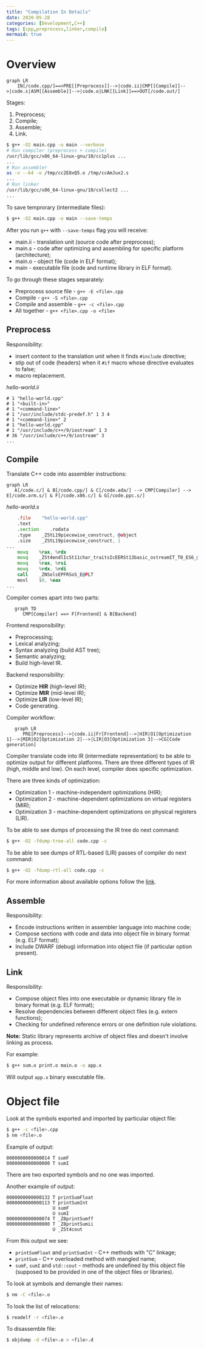 ```yaml
---
title: "Compilation In Details"
date: 2020-05-28
categories: [Development,C++]
tags: [cpp,preprocess,linker,compile]
mermaid: true
---
```


# Overview

```mermaid
graph LR
    IN[/code.cpp/]==>PRE[[Preprocess]]-->|code.ii|CMP[[Compile]]-->|code.s|ASM[[Assemble]]-->|code.o|LNK[[Link]]==>OUT[/code.out/]
```

Stages:
1. Preprocess;
2. Compile;
2. Assemble;
3. Link.

```bash
$ g++ -O2 main.cpp -o main --verbose
# Run compiler (preprocess + compile)
/usr/lib/gcc/x86_64-linux-gnu/10/cc1plus ...
...
# Run assembler
as -v --64 -o /tmp/cc2E8xQ5.o /tmp/ccAmJux2.s
...
# Run linker
/usr/lib/gcc/x86_64-linux-gnu/10/collect2 ...
...
```

To save temprorary (intermediate files):
```bash
$ g++ -O2 main.cpp -o main --save-temps
```
After you run `g++` with `--save-temps` flag you will receive:
* main.ii - translation unit (source code after preprocess);
* main.s - code after optimizing and assembling for specific platform (architecture);
* main.o - object file (code in ELF format);
* main - executable file (code and runtime library in ELF format).

To go through these stages separately:
- Preprocess source file - `g++ -E <file>.cpp`
- Compile - `g++ -S <file>.cpp`
- Compile and assemble - `g++ -c <file>.cpp`
- All together - `g++ <file>.cpp -o <file>`

## Preprocess

Responsibility:
* insert content to the translation unit when it finds `#include` directive;
* stip out of code (headers) when it `#if` macro whose directive evaluates to false;
* macro replacement.

*hello-world.ii*
```
# 1 "hello-world.cpp"
# 1 "<built-in>"
# 1 "<command-line>"
# 1 "/usr/include/stdc-predef.h" 1 3 4
# 1 "<command-line>" 2
# 1 "hello-world.cpp"
# 1 "/usr/include/c++/9/iostream" 1 3
# 36 "/usr/include/c++/9/iostream" 3
...
```

## Compile

Translate C++ code into assembler instructions:

```mermaid
graph LR
   A[/code.c/] & B[/code.cpp/] & C[/code.ada/] --> CMP[Compiler] --> E[/code.arm.s/] & F[/code.x86.c/] & G[/code.ppc.s/] 
```

*hello-world.s*
```asm
    .file    "hello-world.cpp"
    .text
    .section    .rodata
    .type    _ZStL19piecewise_construct, @object
    .size    _ZStL19piecewise_construct, 1
...
    movq    %rax, %rdx
    movq    _ZSt4endlIcSt11char_traitsIcEERSt13basic_ostreamIT_T0_ES6_@GOTPCREL(%rip), %rax
    movq    %rax, %rsi
    movq    %rdx, %rdi
    call    _ZNSolsEPFRSoS_E@PLT
    movl    $0, %eax
...
```

Compiler comes apart into two parts:
```mermaid
   graph TD
      CMP[Compiler] ==> F[Frontend] & B[Backend]
```

Frontend responsibility:
* Preprocessing;
* Lexical analyzing;
* Syntax analyzing (build AST tree);
* Semantic analyzing;
* Build high-level IR.

Backend responsibility:
* Optimize **HIR** (high-level IR);
* Optimize **MIR** (mid-level IR);
* Optimize **LIR** (low-level IR);
* Code generating.

Compiler workflow:
```mermaid
   graph LR
      PRE[Preprocess]-->|code.ii|Fr[Frontend]-->|HIR|O1[Optimization 1]-->|MIR|O2[Optimization 2]-->|LIR|O3[Optimization 3]-->CG[Code generation]
```

Compiler translate code into IR (intermediate representation) to be able to optimize output for different platforms. There are three different types of IR (high, middle and low). On each level, compiler does specific optimization.

There are three kinds of optimization:
* Optimization 1 - machine-independent optimizations (HIR);
* Optimization 2 - machine-dependent optimizations on virtual registers (MIR);
* Optimization 3 - machine-dependent optimizations on physical registers (LIR).

To be able to see dumps of processing the IR tree do next command:
```bash
$ g++ -O2 -fdump-tree-all code.cpp -c
```
To be able to see dumps of RTL-based (LIR) passes of compiler do next command:
```bash
$ g++ -O2 -fdump-rtl-all code.cpp -c
```

For more information about available options follow the [link](https://gcc.gnu.org/onlinedocs/gcc/).

## Assemble

Responsibility:
* Encode instructions written in assembler language into machine code;
* Compose sections with code and data into object file in binary format (e.g. ELF format);
* Include DWARF (debug) information into object file (if particular option present).

## Link

Responsibility:
* Compose object files into one executable or dynamic library file in binary format (e.g. ELF format);
* Resolve dependencies between different object files (e.g. extern functions);
* Checking for undefined reference errors or one definition rule violations.

**Note:** Static library represents archive of object files and doesn't involve linking as process.

For example:
```bash
$ g++ sum.o print.o main.o -o app.x
```
Will output `app.x` binary executable file.

# Object file

Look at the symbols exported and imported by particular object file:
```bash
$ g++ -c <file>.cpp
$ nm <file>.o
```
Example of output:
```
0000000000000014 T sumF
0000000000000000 T sumI
```
There are two exported symbols and no one was imported.


Another example of output:
```
0000000000000132 T printSumFloat
0000000000000113 T printSumInt
                 U sumF
                 U sumI
0000000000000074 T _Z8printSumff
0000000000000000 T _Z8printSumii
                 U _ZSt4cout
```
From this output we see:

+ `printSumFloat` and `printSumInt` - C++ methods with "C" linkage;
+ `printSum` - C++ overloaded method with mangled name;
+ `sumF`, `sumI` and `std::cout` - methods are undefined by this object file (supposed to be provided in one of the object files or libraries).


To look at symbols and demangle their names:
```bash
$ nm -C <file>.o
```

To look the list of relocations:
```bash
$ readelf -r <file>.o
```

To disassemble file:
```bash
$ objdump -d <file>.o > <file>.d
```